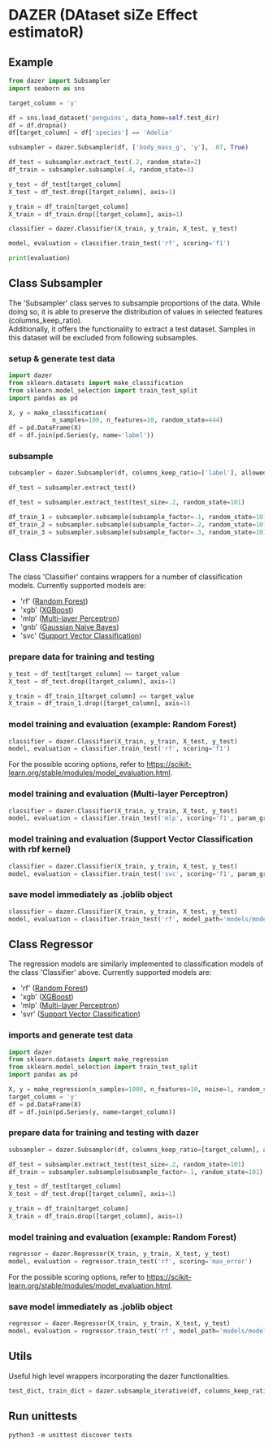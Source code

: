 # DAZER (DAtaset siZe Effect estimatoR)


## Example

```python
from dazer import Subsampler 
import seaborn as sns

target_column = 'y'

df = sns.load_dataset('penguins', data_home=self.test_dir)
df = df.dropna()
df[target_column] = df['species'] == 'Adelie'

subsampler = dazer.Subsampler(df, ['body_mass_g', 'y'], .07, True)

df_test = subsampler.extract_test(.2, random_state=2)
df_train = subsampler.subsample(.4, random_state=3)

y_test = df_test[target_column]
X_test = df_test.drop([target_column], axis=1)

y_train = df_train[target_column]
X_train = df_train.drop([target_column], axis=1)

classifier = dazer.Classifier(X_train, y_train, X_test, y_test)

model, evaluation = classifier.train_test('rf', scoring='f1')

print(evaluation)
```


## Class Subsampler
The 'Subsampler' class serves to subsample proportions of the data. While doing so, it is able to preserve the distribution of values in selected features (columns_keep_ratio). <br />
Additionally, it offers the functionality to extract a test dataset. Samples in this dataset will be excluded from following subsamples.

### setup & generate test data

```python
import dazer
from sklearn.datasets import make_classification
from sklearn.model_selection import train_test_split
import pandas as pd

X, y = make_classification(
            n_samples=100, n_features=10, random_state=444)
df = pd.DataFrame(X)
df = df.join(pd.Series(y, name='label'))
```

### subsample

```python
subsampler = dazer.Subsampler(df, columns_keep_ratio=['label'], allowed_deviation=.2)

df_test = subsampler.extract_test()

df_test = subsampler.extract_test(test_size=.2, random_state=101)

df_train_1 = subsampler.subsample(subsample_factor=.1, random_state=101)
df_train_2 = subsampler.subsample(subsample_factor=.2, random_state=101)
df_train_3 = subsampler.subsample(subsample_factor=.3, random_state=101)
```

## Class Classifier

The class 'Classifier' contains wrappers for a number of classification models. Currently supported models are:
- 'rf' (<a href="https://scikit-learn.org/stable/modules/generated/sklearn.ensemble.RandomForestClassifier.html" target="_blank">Random Forest</a>)
- 'xgb' (<a href="https://xgboost.readthedocs.io/en/stable/" target="_blank">XGBoost</a>)
- 'mlp' (<a href="https://scikit-learn.org/stable/modules/generated/sklearn.neural_network.MLPClassifier.html" target="_blank">Multi-layer Perceptron</a>)
- 'gnb' (<a href="https://scikit-learn.org/stable/modules/generated/sklearn.naive_bayes.GaussianNB.html" target="_blank">Gaussian Naive Bayes</a>)
- 'svc' (<a href="https://scikit-learn.org/stable/modules/generated/sklearn.svm.SVC.html" target="_blank">Support Vector Classification</a>)

### prepare data for training and testing

```python
y_test = df_test[target_column] == target_value
X_test = df_test.drop([target_column], axis=1)

y_train = df_train_1[target_column] == target_value
X_train = df_train_1.drop([target_column], axis=1)
```

### model training and evaluation (example: Random Forest)

```python
classifier = dazer.Classifier(X_train, y_train, X_test, y_test)
model, evaluation = classifier.train_test('rf', scoring='f1')
```

For the possible scoring options, refer to https://scikit-learn.org/stable/modules/model_evaluation.html.

### model training and evaluation (Multi-layer Perceptron)

```python
classifier = dazer.Classifier(X_train, y_train, X_test, y_test)
model, evaluation = classifier.train_test('mlp', scoring='f1', param_grid={'solver': 'lbfgs', 'hidden_layer_sizes': (10, 5), 'random_state': 101, 'alpha': 1e-5, 'C': 1})
```

### model training and evaluation (Support Vector Classification with rbf kernel)

```python
classifier = dazer.Classifier(X_train, y_train, X_test, y_test)
model, evaluation = classifier.train_test('svc', scoring='f1', param_grid={'kernel': 'rbf', 'C': 1, 'gamma': 2, 'random_state': 101})
```


### save model immediately as .joblib object

```python
classifier = dazer.Classifier(X_train, y_train, X_test, y_test)
model, evaluation = classifier.train_test('rf', model_path='models/model_1.joblib', scoring='f1')
```

## Class Regressor

The regression models are similarly implemented to classification models of the class 'Classifier' above.
Currently supported models are:
- 'rf' (<a href="https://scikit-learn.org/stable/modules/generated/sklearn.ensemble.RandomForestRegressor.html" target="_blank">Random Forest</a>)
- 'xgb' (<a href="https://xgboost.readthedocs.io/en/stable/" target="_blank">XGBoost</a>)
- 'mlp' (<a href="https://scikit-learn.org/stable/modules/generated/sklearn.neural_network.MLPRegressor.html" target="_blank">Multi-layer Perceptron</a>)
- 'svr' (<a href="https://scikit-learn.org/stable/modules/generated/sklearn.svm.SVR.html" target="_blank">Support Vector Classification</a>)

### imports and generate test data
```python
import dazer
from sklearn.datasets import make_regression
from sklearn.model_selection import train_test_split
import pandas as pd

X, y = make_regression(n_samples=1000, n_features=10, noise=1, random_state=444)
target_column = 'y'
df = pd.DataFrame(X)
df = df.join(pd.Series(y, name=target_column))
```

### prepare data for training and testing with dazer

```python
subsampler = dazer.Subsampler(df, columns_keep_ratio=[target_column], allowed_deviation=.2)

df_test = subsampler.extract_test(test_size=.2, random_state=101)
df_train = subsampler.subsample(subsample_factor=.1, random_state=101)

y_test = df_test[target_column]
X_test = df_test.drop([target_column], axis=1)

y_train = df_train[target_column]
X_train = df_train.drop([target_column], axis=1)
```

### model training and evaluation (example: Random Forest)

```python
regressor = dazer.Regressor(X_train, y_train, X_test, y_test)
model, evaluation = regressor.train_test('rf', scoring='max_error')
```

For the possible scoring options, refer to https://scikit-learn.org/stable/modules/model_evaluation.html.

### save model immediately as .joblib object

```python
regressor = dazer.Regressor(X_train, y_train, X_test, y_test)
model, evaluation = regressor.train_test('rf', model_path='models/model_1.joblib', scoring='max_error')
```



## Utils

Useful high level wrappers incorporating the dazer functionalities.

```python
test_dict, train_dict = dazer.subsample_iterative(df, columns_keep_ratio=[], allowed_deviation=.2, test_size=.2, random_states=[101, 102, 103, 104, 105], attempts=10000, ratios=[.2, .4, .6, .8, 1]):
```

## Run unittests

`python3 -m unittest discover tests`